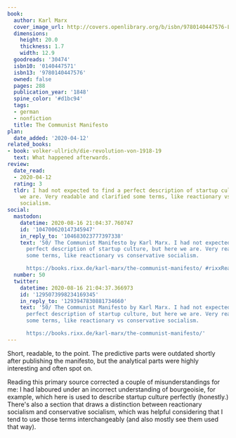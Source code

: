 ```yaml
---
book:
  author: Karl Marx
  cover_image_url: http://covers.openlibrary.org/b/isbn/9780140447576-L.jpg
  dimensions:
    height: 20.0
    thickness: 1.7
    width: 12.9
  goodreads: '30474'
  isbn10: '0140447571'
  isbn13: '9780140447576'
  owned: false
  pages: 288
  publication_year: '1848'
  spine_color: '#d1bc94'
  tags:
  - german
  - nonfiction
  title: The Communist Manifesto
plan:
  date_added: '2020-04-12'
related_books:
- book: volker-ullrich/die-revolution-von-1918-19
  text: What happened afterwards.
review:
  date_read:
  - 2020-04-12
  rating: 3
  tldr: I had not expected to find a perfect description of startup culture, but here
    we are. Very readable and clarified some terms, like reactionary vs conservative
    socialism.
social:
  mastodon:
    datetime: 2020-08-16 21:04:37.760747
    id: '104700620147345947'
    in_reply_to: '104683023777397338'
    text: '50/ The Communist Manifesto by Karl Marx. I had not expected to find a
      perfect description of startup culture, but here we are. Very readable and clarified
      some terms, like reactionary vs conservative socialism.

      https://books.rixx.de/karl-marx/the-communist-manifesto/ #rixxReads'
  number: 50
  twitter:
    datetime: 2020-08-16 21:04:37.366973
    id: '1295073998234169345'
    in_reply_to: '1293947830881734660'
    text: '50/ The Communist Manifesto by Karl Marx. I had not expected to find a
      perfect description of startup culture, but here we are. Very readable and clarified
      some terms, like reactionary vs conservative socialism.

      https://books.rixx.de/karl-marx/the-communist-manifesto/'
---
```


Short, readable, to the point. The predictive parts were outdated shortly after publishing the manifesto, but the analytical parts were highly interesting and often spot on.

Reading this primary source corrected a couple of misunderstandings for me: I had laboured under an incorrect understanding of bourgeoisie, for example, which here is used to describe startup culture perfectly (honestly.)
There's also a section that draws a distinction between reactionary socialism and conservative socialism, which was helpful considering that I tend to use those terms interchangeably (and also mostly see them used that way).
